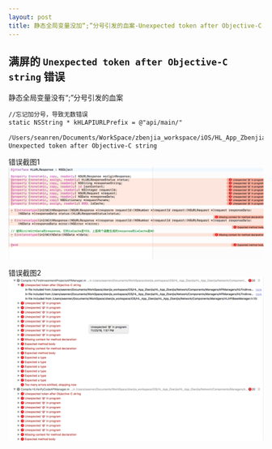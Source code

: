 ```yaml
---
layout: post
title: 静态全局变量没加“;”分号引发的血案-Unexpected token after Objective-C string
---
```

## 满屏的 `Unexpected token after Objective-C string` 错误
静态全局变量没有“;”分号引发的血案

```
//忘记加分号，导致无数错误
static NSString * kHLAPIURLPrefix = @"api/main/"
```


```
/Users/seanren/Documents/WorkSpace/zbenjia_workspace/iOS/HL_App_Zbenjia/HL_App_Zbenjia/Network/Components/Managers/HLURLResponse.h:13:2: Unexpected token after Objective-C string
```

错误截图1
![Screen Shot 2016-11-23 at 1.58.49 P](media/Screen%20Shot%202016-11-23%20at%201.58.49%20PM.png)

错误截图2
![Screen Shot 2016-11-23 at 1.58.14 P](media/Screen%20Shot%202016-11-23%20at%201.58.14%20PM.png)




